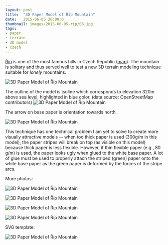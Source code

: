 ```yaml
---
layout: post
title:  "3D Paper Model of Říp Mountain"
date:   2015-06-05 20:00:0
thumbnail: images/2015-06-05-rip/06.jpg 
tags:
- paper 
- terrain
- 3D model
- czech
---
```


[Říp](http://en.wikipedia.org/wiki/%C5%98%C3%ADp_Mountain) is one of the most famous hills in Czech Republic ([map](https://www.openstreetmap.org/#map=15/50.3871/14.2949&layers=C)). 
The mountain is solitary and thus served well to test a new 3D terrain modeling technique suitable for _lonely_ mountains.

![3D Paper Model of Říp Mountain]({{site.baseurl}}/images/2015-06-05-rip/02.jpg "3D Paper Model of Říp Mountain")

The outline of the model is isoline which corresponds to elevation 320m above sea level, highlighted in blue color. (data source: OpenStreetMap contributors)
![3D Paper Model of Říp Mountain]({{site.baseurl}}/images/2015-06-05-rip/11.png "3D Paper Model of Říp Mountain")

The arrow on base paper is orientation towards north.

![3D Paper Model of Říp Mountain]({{site.baseurl}}/images/2015-06-05-rip/01.jpg "3D Paper Model of Říp Mountain")


This technique has one technical problem I am yet to solve to create more visually attractive models -- when too thick paper is used (300g/m in this model), the paper stripes will break on top (as visible on this model) because thick paper is less flexible. However, if thin flexible paper (e.g., 80 g/m) is used, the paper looks ugly when glued to the white base paper. A lot of glue must be used to properly attach the striped (green) paper onto the white base paper as the green paper is deformed by the forces of the stripe arcs.

More photos:

![3D Paper Model of Říp Mountain]({{site.baseurl}}/images/2015-06-05-rip/06.jpg "3D Paper Model of Říp Mountain")

![3D Paper Model of Říp Mountain]({{site.baseurl}}/images/2015-06-05-rip/07.jpg "3D Paper Model of Říp Mountain")

![3D Paper Model of Říp Mountain]({{site.baseurl}}/images/2015-06-05-rip/08.jpg "3D Paper Model of Říp Mountain")

![3D Paper Model of Říp Mountain]({{site.baseurl}}/images/2015-06-05-rip/10.jpg "3D Paper Model of Říp Mountain")

SVG template:

![3D Paper Model of Říp Mountain]({{site.baseurl}}/images/2015-06-05-rip/rip.svg "3D Paper Model of Říp Mountain")
